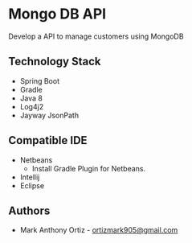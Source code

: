 # Mongo DB API
Develop a API to manage customers using MongoDB

## Technology Stack
- Spring Boot 
- Gradle
- Java 8
- Log4j2
- Jayway JsonPath

## Compatible IDE
- Netbeans
    - Install Gradle Plugin for Netbeans.
- Intellij
- Eclipse

## Authors
- Mark Anthony Ortiz - ortizmark905@gmail.com
